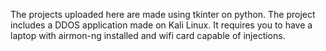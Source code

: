 The projects uploaded here are made using tkinter on python.
The project includes a DDOS application made on Kali Linux.
It requires you to have a laptop with airmon-ng installed and wifi card capable of injections.
